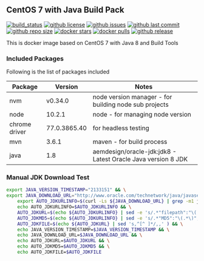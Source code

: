 ## CentOS 7 with Java Build Pack

[![build_status](https://github.com/aem-design/docker-centos-java-buildpack/workflows/build/badge.svg)](https://github.com/aem-design/docker-centos-java-buildpack/actions?workflow=build)
[![github license](https://img.shields.io/github/license/aem-design/centos-java-buildpack)](https://github.com/aem-design/centos-java-buildpack) 
[![github issues](https://img.shields.io/github/issues/aem-design/centos-java-buildpack)](https://github.com/aem-design/centos-java-buildpack) 
[![github last commit](https://img.shields.io/github/last-commit/aem-design/centos-java-buildpack)](https://github.com/aem-design/centos-java-buildpack) 
[![github repo size](https://img.shields.io/github/repo-size/aem-design/centos-java-buildpack)](https://github.com/aem-design/centos-java-buildpack) 
[![docker stars](https://img.shields.io/docker/stars/aemdesign/centos-java-buildpack)](https://hub.docker.com/r/aemdesign/centos-java-buildpack) 
[![docker pulls](https://img.shields.io/docker/pulls/aemdesign/centos-java-buildpack)](https://hub.docker.com/r/aemdesign/centos-java-buildpack) 
[![github release](https://img.shields.io/github/release/aem-design/centos-java-buildpack)](https://github.com/aem-design/centos-java-buildpack)

This is docker image based on CentOS 7 with Java 8 and Build Tools

### Included Packages

Following is the list of packages included

| Package | Version | Notes  |
| ---  | ---    | --- |
| nvm | v0.34.0 | node version manager - for building node sub projects|
| node | 10.2.1 | node - for managing node version|
| chrome driver | 77.0.3865.40  | for headless testing |
| mvn | 3.6.1 | maven - for build process |
| java | 1.8 | aemdesign/oracle-jdk:jdk8 - Latest Oracle Java version 8 JDK |

### Manual JDK Download Test

```bash
export JAVA_VERSION_TIMESTAMP="2133151" && \
export JAVA_DOWNLOAD_URL="http://www.oracle.com/technetwork/java/javase/downloads/jdk8-downloads-2133151.html" && \
    export AUTO_JDKURLINFO=$(curl -Ls ${JAVA_DOWNLOAD_URL} | grep -m1 jdk\-8u.*\-linux\-x64\.rpm ) && \
    echo AUTO_JDKURLINFO=$AUTO_JDKURLINFO && \
    AUTO_JDKURL=$(echo ${AUTO_JDKURLINFO} | sed -e 's/.*"filepath":"\(.*\)","MD5":.*/\1/g') && \
    AUTO_JDKMD5=$(echo ${AUTO_JDKURLINFO} | sed -e 's/.*"MD5":"\(.*\)","SHA256":.*/\1/g' )  && \
    AUTO_JDKFILE=$(echo ${AUTO_JDKURL} | sed 's,^[^ ]*/,,' ) && \
    echo JAVA_VERSION_TIMESTAMP=$JAVA_VERSION_TIMESTAMP && \
    echo JAVA_DOWNLOAD_URL=$JAVA_DOWNLOAD_URL && \
    echo AUTO_JDKURL=$AUTO_JDKURL && \
    echo AUTO_JDKMD5=$AUTO_JDKMD5 && \
    echo AUTO_JDKFILE=$AUTO_JDKFILE
```
